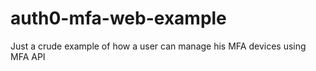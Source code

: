# auth0-mfa-web-example
Just a crude example of how a user can manage his MFA devices using MFA API

